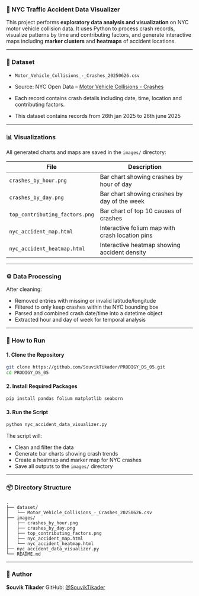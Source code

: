 ### 🚗 NYC Traffic Accident Data Visualizer

This project performs **exploratory data analysis and visualization** on NYC motor vehicle collision data. It uses Python to process crash records, visualize patterns by time and contributing factors, and generate interactive maps including **marker clusters** and **heatmaps** of accident locations.

---

### 📁 Dataset

* `Motor_Vehicle_Collisions_-_Crashes_20250626.csv`
*  Source: NYC Open Data – [Motor Vehicle Collisions - Crashes](https://data.cityofnewyork.us/Public-Safety/Motor-Vehicle-Collisions-Crashes/h9gi-nx95/about_data)

* Each record contains crash details including date, time, location and contributing factors.
* This dataset contains records from 26th jan 2025 to 26th june 2025

---

### 📊 Visualizations

All generated charts and maps are saved in the `images/` directory:

| File                           | Description                                     |
| ------------------------------ | ----------------------------------------------- |
| `crashes_by_hour.png`          | Bar chart showing crashes by hour of day        |
| `crashes_by_day.png`           | Bar chart showing crashes by day of the week    |
| `top_contributing_factors.png` | Bar chart of top 10 causes of crashes           |
| `nyc_accident_map.html`        | Interactive folium map with crash location pins |
| `nyc_accident_heatmap.html`    | Interactive heatmap showing accident density    |

---

### ⚙️ Data Processing

After cleaning:

* Removed entries with missing or invalid latitude/longitude
* Filtered to only keep crashes within the NYC bounding box
* Parsed and combined crash date/time into a datetime object
* Extracted hour and day of week for temporal analysis

---

### 🚀 How to Run

#### 1. Clone the Repository

```bash
git clone https://github.com/SouvikTikader/PRODIGY_DS_05.git
cd PRODIGY_DS_05
```

#### 2. Install Required Packages

```bash
pip install pandas folium matplotlib seaborn
```

#### 3. Run the Script

```bash
python nyc_accident_data_visualizer.py
```

The script will:

* Clean and filter the data
* Generate bar charts showing crash trends
* Create a heatmap and marker map for NYC crashes
* Save all outputs to the `images/` directory

---

### 📦 Directory Structure

```
.
├── dataset/
│   └── Motor_Vehicle_Collisions_-_Crashes_20250626.csv
├── images/
│   ├── crashes_by_hour.png
│   ├── crashes_by_day.png
│   ├── top_contributing_factors.png
│   ├── nyc_accident_map.html
│   └── nyc_accident_heatmap.html
├── nyc_accident_data_visualizer.py
└── README.md
```

---

### 📧 Author

**Souvik Tikader**
GitHub: [@SouvikTikader](https://github.com/SouvikTikader)


